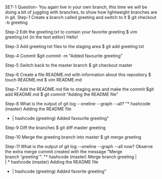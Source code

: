 SET-1
Question- You again live in your own branch, this time we will be doing a bit of juggling with branches, to show how lightweight branches are in git.
Step-1 Create a branch called greeting and switch to it
$ git checkout -b greeting

Step-2 Edit the greeting.txt to contain your favorite greeting
$ vim greeting.txt 
(in the text editor) Hello!

Step-3 Add greeting.txt files to the staging area
$ git add greeting.txt

Step-4 Commit
$git commit -m "Added favourite greeting"

Step-5 Switch back to the master branch
$ git checkout master

Step-6 Create a file README.md with information about this repository
$ touch README.md
$ vim README.md

Step-7 Add the README.md file to staging area and make the commit
$git add README.md
$ git commit "Adding the README file"

Step-8 What is the output of git log --oneline --graph --all?
"* hashcode (master) Adding the README file
* | hashcode (greeting) Added favourite greeting"

Step-9 Diff the branches
$ git diff master greeting

Step-10 Merge the greeting branch into master
$ git merge greeting

Step-11 What is the output of git log --oneline --graph --all now? Observe the extra merge commit created with the message "Merge branch 'greeting'".
"* hashcode (master) Merge branch greeting
| \
| * hashcode (master) Adding the README file
* | hashcode (greeting) Added favorite greeting"
